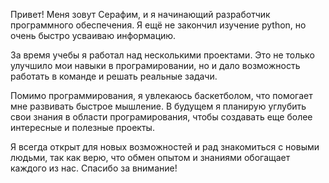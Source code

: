 Привет! Меня зовут Серафим, и я начинающий разработчик программного обеспечения. Я ещё не закончил изучение python, но очень быстро усваиваю информацию. 

За время учебы я работал над несколькими проектами. Это не только улучшило мои навыки в програмировании, но и дало возможность работать в команде и решать реальные задачи.

Помимо программирования, я увлекаюсь баскетболом, что помогает мне развивать быстрое мышление. В будущем я планирую углубить свои знания в области програмирования, чтобы создавать еще более интересные и полезные проекты.

Я всегда открыт для новых возможностей и рад знакомиться с новыми людьми, так как верю, что обмен опытом и знаниями обогащает каждого из нас. Спасибо за внимание!

